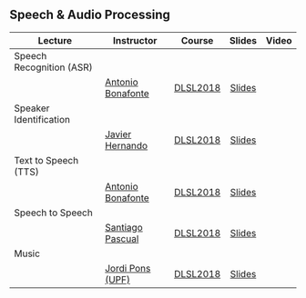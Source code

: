 [MC-web]: http://www.costa-jussa.com/
[AB-web]: https://scholar.google.es/citations?user=C5AUXO4AAAAJ&hl=en
[SP-web]: https://scholar.google.com/citations?user=7cVOyh0AAAAJ&hl=en
[JP-web]: http://www.jordipons.me/
[CS-web]: https://scholar.google.es/citations?user=Nypb-IYAAAAJ&hl=en
[JH-web]: https://scholar.google.com/citations?user=dTPbsfMAAAAJ&hl=en

[DLSL2017]: https://telecombcn-dl.github.io/2017-dlsl/
[DLSL2018]: https://telecombcn-dl.github.io/2018-dlsl/

## Speech & Audio Processing

| Lecture          | Instructor                 | Course                 | Slides                    | Video             |
| -------------- |  --------------------------- | ---------------------- | :-----------------------: | :---------------: |
| Speech Recognition (ASR)     | | | | |
|      | [Antonio Bonafonte][AB-web] | [DLSL2018] | [Slides][dlsl2018-D3L1-slides]  |  |
| Speaker Identification     | | | | |
|      | [Javier Hernando][JH-web] | [DLSL2018] | [Slides][dlsl2018-D3L2-slides]  |  |
| Text to Speech (TTS)      | | | | |
|      | [Antonio Bonafonte][AB-web] | [DLSL2018] | [Slides][dlsl2018-D4L1-slides]  |  |
| Speech to Speech      | | | | |
|      | [Santiago Pascual][SP-web] | [DLSL2018] | [Slides][dlsl2018-D4L2-slides]  |  |
| Music     | | | | |
|      | [Jordi Pons (UPF)][JP-web] | [DLSL2018] | [Slides][dlsl2018-D5L2-slides]  |  |

[dlsl2018-D3L1-slides]: https://github.com/telecombcn-dl/2018-dlsl/blob/master/D3L1_SpeechRecognition.pdf
[dlsl2018-D3L2-slides]: https://github.com/telecombcn-dl/2018-dlsl/blob/master/D3L2_SpeakerRecognition.pdf
[dlsl2018-D4L1-slides]: https://github.com/telecombcn-dl/2018-dlsl/blob/master/D4L1_Text2Speech.pdf
[dlsl2018-D4L2-slides]: https://github.com/telecombcn-dl/2018-dlsl/blob/master/D4L2%20Speech2Speech.pdf
[dlsl2018-D5L2-slides]: https://github.com/telecombcn-dl/2018-dlsl/blob/master/D5L2_DeepMusic.pdf



